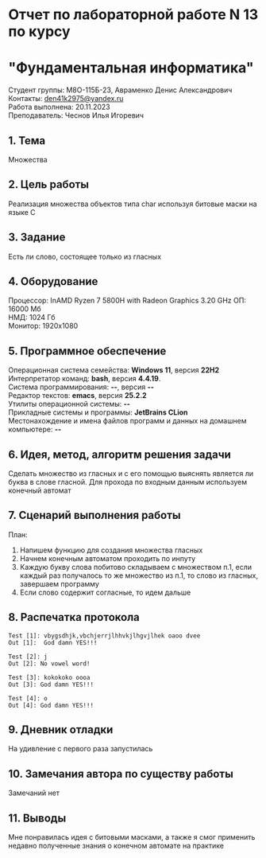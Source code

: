 # Отчет по лабораторной работе N 13 по курсу
# "Фундаментальная информатика"

Студент группы: M8О-115Б-23, Авраменко Денис Александрович\
Контакты: den41k2975@yandex.ru \
Работа выполнена: 20.11.2023\
Преподаватель: Чеснов Илья Игоревич

## 1. Тема

Множества

## 2. Цель работы

Реализация множества объектов типа char используя битовые маски на языке C

## 3. Задание

Есть ли слово, состоящее только из гласных

## 4. Оборудование

Процессор: InAMD Ryzen 7 5800H with Radeon Graphics 3.20 GHz
ОП: 16000 Мб\
НМД: 1024 Гб\
Монитор: 1920x1080

## 5. Программное обеспечение

Операционная система семейства: **Windows 11**, версия **22H2**\
Интерпретатор команд: **bash**, версия **4.4.19**.\
Система программирования: **--**, версия **--**\
Редактор текстов: **emacs**, версия **25.2.2**\
Утилиты операционной системы: **--**\
Прикладные системы и программы: **JetBrains CLion**\
Местонахождение и имена файлов программ и данных на домашнем компьютере: **--**

## 6. Идея, метод, алгоритм решения задачи

Сделать множество из гласных и с его помощью выяснять является ли буква в слове гласной. Для прохода по входным данным используем конечный автомат

## 7. Сценарий выполнения работы

План:
1. Напишем функцию для создания множества гласных
2. Начнем конечным автоматом проходить по инпуту
3. Каждую букву слова побитово складываем с множеством п.1, если каждый раз получалось то же множество из п.1, то слово из гласных, завершаем программу
4. Если слово содержит согласные, то идем дальше


## 8. Распечатка протокола


```
Test [1]: vbygsdhjk,vbchjerrjlhhvkjlhgvjlhek oaoo dvee
Out [1]:  God damn YES!!!

Test [2]: j
Out [2]: No vowel word!

Test [3]: kokokoko oooa 
Out [3]: God damn YES!!!

Test [4]: o
Out [4]: God damn YES!!!
```

## 9. Дневник отладки

На удивление с первого раза запустилась


## 10. Замечания автора по существу работы

Замечаний нет

## 11. Выводы

Мне понравилась идея с битовыми масками, а также я смог применить недавно полученные знания о конечном автомате на практике

